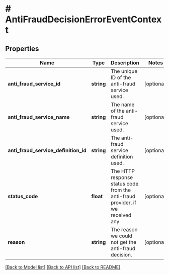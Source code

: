 # # AntiFraudDecisionErrorEventContext

## Properties

Name | Type | Description | Notes
------------ | ------------- | ------------- | -------------
**anti_fraud_service_id** | **string** | The unique ID of the anti-fraud service used. | [optional]
**anti_fraud_service_name** | **string** | The name of the anti-fraud service used. | [optional]
**anti_fraud_service_definition_id** | **string** | The anti-fraud service definition used. | [optional]
**status_code** | **float** | The HTTP response status code from the anti-fraud provider, if we received any. | [optional]
**reason** | **string** | The reason we could not get the anti-fraud decision. | [optional]

[[Back to Model list]](../../README.md#models) [[Back to API list]](../../README.md#endpoints) [[Back to README]](../../README.md)
